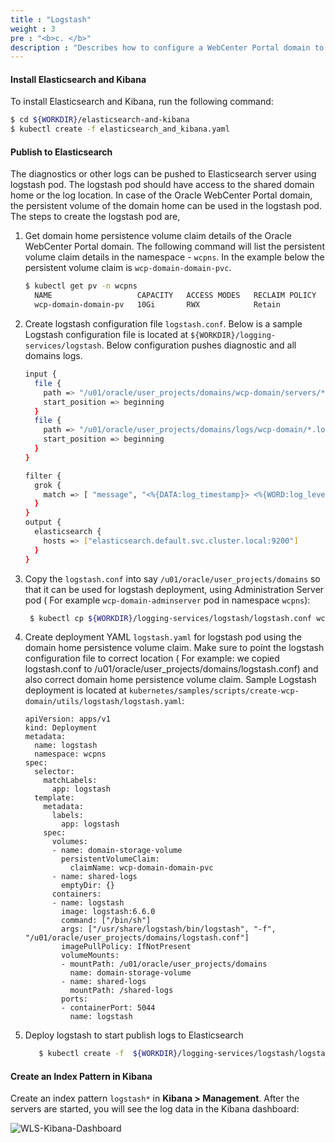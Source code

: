 ```yaml
---
title : "Logstash"
weight : 3
pre : "<b>c. </b>"
description : "Describes how to configure a WebCenter Portal domain to use logstash and publish the WebLogic Server logs to Elasticsearch."
---
```

#### Install Elasticsearch and Kibana

To install Elasticsearch and Kibana, run the following command:

  ```bash
  $ cd ${WORKDIR}/elasticsearch-and-kibana
  $ kubectl create -f elasticsearch_and_kibana.yaml
  ```

#### Publish to Elasticsearch

The diagnostics or other logs can be pushed to Elasticsearch server using logstash pod. The logstash pod should have access to the shared domain home or the log location. In case of the Oracle WebCenter Portal domain, the persistent volume of the domain home can be used in the logstash pod. The steps to create the logstash pod are,

1. Get domain home persistence volume claim details of the Oracle WebCenter Portal domain. The following command will list the persistent volume claim details in the namespace - `wcpns`. In the example below the persistent volume claim is `wcp-domain-domain-pvc`.

    ```bash
    $ kubectl get pv -n wcpns
      NAME                   CAPACITY   ACCESS MODES   RECLAIM POLICY   STATUS   CLAIM                         STORAGECLASS                      REASON   AGE
      wcp-domain-domain-pv   10Gi       RWX            Retain           Bound    wcpns/wcp-domain-domain-pvc   wcp-domain-domain-storage-class            175d
    ```  

1. Create logstash configuration file `logstash.conf`. Below is a sample Logstash configuration file is located at `${WORKDIR}/logging-services/logstash`. Below configuration pushes diagnostic and all domains logs.

   ```bash
   input {                                                                                                                
     file {
       path => "/u01/oracle/user_projects/domains/wcp-domain/servers/**/logs/*-diagnostic.log"
       start_position => beginning
     }
     file {
       path => "/u01/oracle/user_projects/domains/logs/wcp-domain/*.log"
       start_position => beginning
     }
   }
   
   filter {                                                                                                               
     grok {                                                                                                               
       match => [ "message", "<%{DATA:log_timestamp}> <%{WORD:log_level}> <%{WORD:thread}> <%{HOSTNAME:hostname}> <%{HOSTNAME:servername}> <%{DATA:timer}> <<%{DATA:kernel}>> <> <%{DATA:uuid}> <%{NUMBER:timestamp}> <%{DATA:misc}> <%{DATA:log_number}> <%{DATA:log_message}>" ]                                                                                        
     }                                                                                                                    
   }                                                                                                                         
   output {                                                                                                               
     elasticsearch {                                                                                                      
       hosts => ["elasticsearch.default.svc.cluster.local:9200"]
     }                                                                                                                    
   }
   
   ```

1. Copy the `logstash.conf` into say `/u01/oracle/user_projects/domains` so that it can be used for logstash deployment, using Administration Server pod ( For example `wcp-domain-adminserver` pod in namespace `wcpns`):
  
   ```bash
    $ kubectl cp ${WORKDIR}/logging-services/logstash/logstash.conf wcpns/wcp-domain-adminserver:/u01/oracle/user_projects/domains -n wcpns 
    ```


1. Create deployment YAML `logstash.yaml` for logstash pod using the domain home persistence volume claim. Make sure to point the logstash configuration file to correct location ( For example: we copied logstash.conf to /u01/oracle/user_projects/domains/logstash.conf) and also correct domain home persistence volume claim. Sample Logstash deployment is located at `kubernetes/samples/scripts/create-wcp-domain/utils/logstash/logstash.yaml`:


    ```
    apiVersion: apps/v1
    kind: Deployment
    metadata:
      name: logstash
      namespace: wcpns
    spec:
      selector:
        matchLabels:
          app: logstash
      template: 
        metadata:
          labels:
            app: logstash
        spec:
          volumes:
          - name: domain-storage-volume
            persistentVolumeClaim:
              claimName: wcp-domain-domain-pvc
          - name: shared-logs
            emptyDir: {}
          containers:
          - name: logstash
            image: logstash:6.6.0
            command: ["/bin/sh"]
            args: ["/usr/share/logstash/bin/logstash", "-f", "/u01/oracle/user_projects/domains/logstash.conf"]
            imagePullPolicy: IfNotPresent
            volumeMounts:
            - mountPath: /u01/oracle/user_projects/domains
              name: domain-storage-volume
            - name: shared-logs
              mountPath: /shared-logs
            ports:
            - containerPort: 5044
              name: logstash
    ```


       

1. Deploy logstash to start publish logs to Elasticsearch
   
    ```bash
       $ kubectl create -f  ${WORKDIR}/logging-services/logstash/logstash.yaml
    ```

#### Create an Index Pattern in Kibana  
Create an index pattern `logstash*` in **Kibana > Management**. After the servers are started, you will see the log data in the Kibana dashboard:

![WLS-Kibana-Dashboard](wcp-kibana-dashboard.jpg)